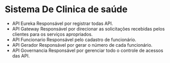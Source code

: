 
# Sistema De Clinica de saúde

 - API Eureka 
  Responsável por registrar todas API.
 - API Gateway
  Responsável por direcionar as solicitações recebidas pelos clientes para os serviços apropriados.
 - API Funcionario
  Responsável pelo cadastro de funcionário.
 - API Gerador
  Responsável por gerar o número de cada funcionário.
 - API Governancia
  Responsável por gerenciar todo o controle de acessos das API.

